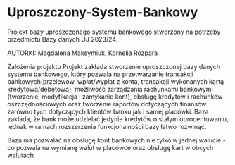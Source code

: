 # Uproszczony-System-Bankowy
Projekt bazy uproszczonego systemu bankowego stworzony na potrzeby przedmiotu Bazy danych UJ 2023/24.

AUTORKI: Magdalena Maksymiuk, Kornelia Rozpara

Założenia projektu
Projekt zakłada stworzenie uproszczonej bazy danych systemu bankowego, który pozwala na przetwarzanie transakcji bankowych(przelewów, wpłat/wypłat z konta, transakcji wykonanych kartą kredytową/debetową), możliwość zarządzania rachunkami bankowymi (tworzenie, modyfikacja i zamykanie kont), obsługę kredytów i rachunków oszczędnościowych oraz tworzenie raportów dotyczących finansów zarówno tych dotyczących klientów banku jak i samej placówki. Baza zakłada, że bank może udzielać jedynie kredytów o stałym oprocentowaniu, jednak w ramach rozszerzenia funkcjonalności bazy łatwo rozwinąć.

Baza ma pozwalać na obsługę kont bankowych nie tylko w jednej walucie - co pozwala na wymianę walut w placówce oraz obsługę kart w obcych walutach.

